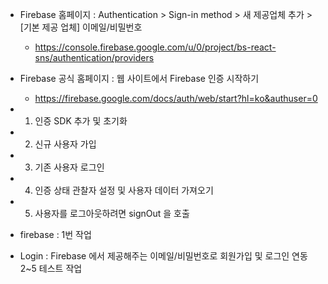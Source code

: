 - Firebase 홈페이지 : Authentication > Sign-in method > 새 제공업체 추가 > [기본 제공 업체] 이메일/비밀번호
    - https://console.firebase.google.com/u/0/project/bs-react-sns/authentication/providers

- Firebase 공식 홈페이지 : 웹 사이트에서 Firebase 인증 시작하기
    - https://firebase.google.com/docs/auth/web/start?hl=ko&authuser=0
- 1. 인증 SDK 추가 및 초기화
- 2. 신규 사용자 가입
- 3. 기존 사용자 로그인
- 4. 인증 상태 관찰자 설정 및 사용자 데이터 가져오기
- 5. 사용자를 로그아웃하려면 signOut 을 호출

- firebase : 1번 작업
- Login : Firebase 에서 제공해주는 이메일/비밀번호로 회원가입 및 로그인 연동 2~5 테스트 작업
